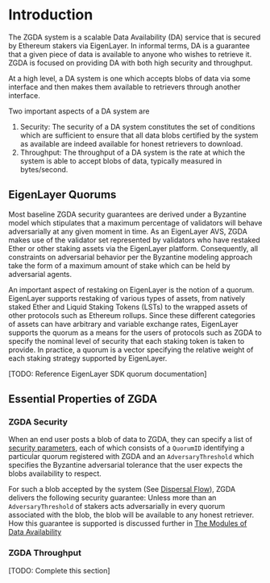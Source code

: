# Introduction

The ZGDA system is a scalable Data Availability (DA) service that is secured by Ethereum stakers via EigenLayer. In informal terms, DA is a guarantee that a given piece of data is available to anyone who wishes to retrieve it. ZGDA is focused on providing DA with both high security and throughput.

At a high level, a DA system is one which accepts blobs of data via some interface and then makes them available to retrievers through another interface.

Two important aspects of a DA system are

1. Security: The security of a DA system constitutes the set of conditions which are sufficient to ensure that all data blobs certified by the system as available are indeed available for honest retrievers to download.
2. Throughput: The throughput of a DA system is the rate at which the system is able to accept blobs of data, typically measured in bytes/second.

## EigenLayer Quorums

Most baseline ZGDA security guarantees are derived under a Byzantine model which stipulates that a maximum percentage of validators will behave adversarially at any given moment in time. As an EigenLayer AVS, ZGDA makes use of the validator set represented by validators who have restaked Ether or other staking assets via the EigenLayer platform. Consequently, all constraints on adversarial behavior per the Byzantine modeling approach take the form of a maximum amount of stake which can be held by adversarial agents.

An important aspect of restaking on EigenLayer is the notion of a quorum. EigenLayer supports restaking of various types of assets, from natively staked Ether and Liquid Staking Tokens (LSTs) to the wrapped assets of other protocols such as Ethereum rollups. Since these different categories of assets can have arbitrary and variable exchange rates, EigenLayer supports the quorum as a means for the users of protocols such as ZGDA to specify the nominal level of security that each staking token is taken to provide. In practice, a quorum is a vector specifying the relative weight of each staking strategy supported by EigenLayer.

\[TODO: Reference EigenLayer SDK quorum documentation]

## Essential Properties of ZGDA

### ZGDA Security

When an end user posts a blob of data to ZGDA, they can specify a list of [security parameters](data-model.md#quorum-information), each of which consists of a `QuorumID` identifying a particular quorum registered with ZGDA and an `AdversaryThreshold` which specifies the Byzantine adversarial tolerance that the user expects the blobs availability to respect.

For such a blob accepted by the system (See [Dispersal Flow](broken-reference)), ZGDA delivers the following security guarantee: Unless more than an `AdversaryThreshold` of stakers acts adversarially in every quorum associated with the blob, the blob will be available to any honest retriever. How this guarantee is supported is discussed further in [The Modules of Data Availability](protocol-modules/overview.md)

### ZGDA Throughput

\[TODO: Complete this section]
